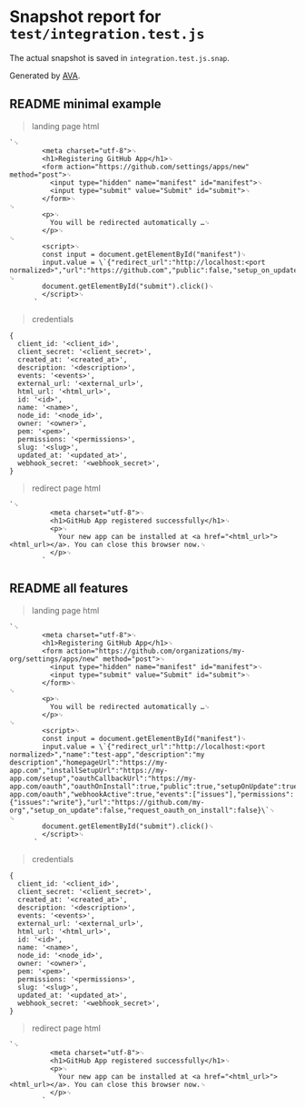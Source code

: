 # Snapshot report for `test/integration.test.js`

The actual snapshot is saved in `integration.test.js.snap`.

Generated by [AVA](https://avajs.dev).

## README minimal example

> landing page html

    `␊
            <meta charset="utf-8">␊
            <h1>Registering GitHub App</h1>␊
            <form action="https://github.com/settings/apps/new" method="post">␊
              <input type="hidden" name="manifest" id="manifest">␊
              <input type="submit" value="Submit" id="submit">␊
            </form>␊
    ␊
            <p>␊
              You will be redirected automatically …␊
            </p>␊
    ␊
            <script>␊
            const input = document.getElementById("manifest")␊
            input.value = \`{"redirect_url":"http://localhost:<port normalized>","url":"https://github.com","public":false,"setup_on_update":false,"request_oauth_on_install":false}\`␊
    ␊
            document.getElementById("submit").click()␊
            </script>␊
          `

> credentials

    {
      client_id: '<client_id>',
      client_secret: '<client_secret>',
      created_at: '<created_at>',
      description: '<description>',
      events: '<events>',
      external_url: '<external_url>',
      html_url: '<html_url>',
      id: '<id>',
      name: '<name>',
      node_id: '<node_id>',
      owner: '<owner>',
      pem: '<pem>',
      permissions: '<permissions>',
      slug: '<slug>',
      updated_at: '<updated_at>',
      webhook_secret: '<webhook_secret>',
    }

> redirect page html

    `␊
              <meta charset="utf-8">␊
              <h1>GitHub App registered successfully</h1>␊
              <p>␊
                Your new app can be installed at <a href="<html_url>"><html_url></a>. You can close this browser now.␊
              </p>␊
            `

## README all features

> landing page html

    `␊
            <meta charset="utf-8">␊
            <h1>Registering GitHub App</h1>␊
            <form action="https://github.com/organizations/my-org/settings/apps/new" method="post">␊
              <input type="hidden" name="manifest" id="manifest">␊
              <input type="submit" value="Submit" id="submit">␊
            </form>␊
    ␊
            <p>␊
              You will be redirected automatically …␊
            </p>␊
    ␊
            <script>␊
            const input = document.getElementById("manifest")␊
            input.value = \`{"redirect_url":"http://localhost:<port normalized>","name":"test-app","description":"my description","homepageUrl":"https://my-app.com","installSetupUrl":"https://my-app.com/setup","oauthCallbackUrl":"https://my-app.com/oauth","oauthOnInstall":true,"public":true,"setupOnUpdate":true,"webhookUrl":"https://my-app.com/oauth","webhookActive":true,"events":["issues"],"permissions":{"issues":"write"},"url":"https://github.com/my-org","setup_on_update":false,"request_oauth_on_install":false}\`␊
    ␊
            document.getElementById("submit").click()␊
            </script>␊
          `

> credentials

    {
      client_id: '<client_id>',
      client_secret: '<client_secret>',
      created_at: '<created_at>',
      description: '<description>',
      events: '<events>',
      external_url: '<external_url>',
      html_url: '<html_url>',
      id: '<id>',
      name: '<name>',
      node_id: '<node_id>',
      owner: '<owner>',
      pem: '<pem>',
      permissions: '<permissions>',
      slug: '<slug>',
      updated_at: '<updated_at>',
      webhook_secret: '<webhook_secret>',
    }

> redirect page html

    `␊
              <meta charset="utf-8">␊
              <h1>GitHub App registered successfully</h1>␊
              <p>␊
                Your new app can be installed at <a href="<html_url>"><html_url></a>. You can close this browser now.␊
              </p>␊
            `
